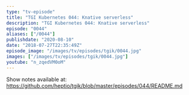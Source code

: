 ```yaml
---
type: "tv-episode"
title: "TGI Kubernetes 044: Knative serverless"
description: "TGI Kubernetes 044: Knative serverless"
episode: "0044"
aliases: ["/0044"]
publishdate: "2020-08-10"
date: "2018-07-27T22:35:49Z"
episode_image: "/images/tv/episodes/tgik/0044.jpg"
images: ["/images/tv/episodes/tgik/0044.jpg"]
youtube: "n_zqedVM0oM"
---
```


Show notes available at: https://github.com/heptio/tgik/blob/master/episodes/044/README.md

